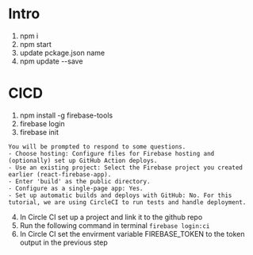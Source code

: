 # Intro

1. npm i
2. npm start
3. update pckage.json name
4. npm update --save

# CICD

1. npm install -g firebase-tools
2. firebase login
3. firebase init

```
You will be prompted to respond to some questions.
- Choose hosting: Configure files for Firebase hosting and (optionally) set up GitHub Action deploys.
- Use an existing project: Select the Firebase project you created earlier (react-firebase-app).
- Enter 'build' as the public directory.
- Configure as a single-page app: Yes.
- Set up automatic builds and deploys with GitHub: No. For this tutorial, we are using CircleCI to run tests and handle deployment.
```

4. In Circle CI set up a project and link it to the github repo
5. Run the following command in terminal `firebase login:ci`
6. In Circle CI set the envirment variable FIREBASE_TOKEN to the token output in the previous step
